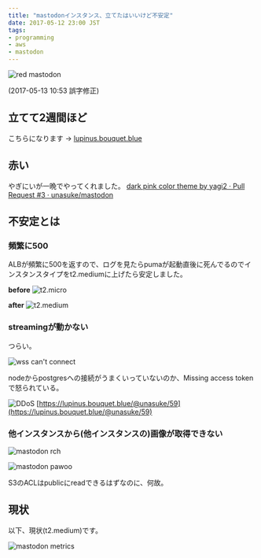 ```yaml
---
title: "mastodonインスタンス、立てたはいいけど不安定"
date: 2017-05-12 23:00 JST
tags:
- programming
- aws
- mastodon
---
```


![red mastodon](2017/red-mastodon.png)

(2017-05-13 10:53 誤字修正)

## 立てて2週間ほど
こちらになります → [lupinus.bouquet.blue](https://lupinus.bouquet.blue/about/)

## 赤い
やぎにいが一晩でやってくれました。
[dark pink color theme by yagi2 · Pull Request #3 · unasuke/mastodon](https://github.com/unasuke/mastodon/pull/3)

## 不安定とは
### 頻繁に500
ALBが頻繁に500を返すので、ログを見たらpumaが起動直後に死んでるのでインスタンスタイプをt2.mediumに上げたら安定しました。

__before__
![t2.micro](2017/mastodon-instance-t2micro.png)

__after__
![t2.medium](2017/mastodon-instance-t2medium.png)

### streamingが動かない
つらい。

![wss can't connect](2017/mastodon-wss-does-not-work.png)

nodeからpostgresへの接続がうまくいっていないのか、Missing access tokenで怒られている。

![DDoS](2017/mastodon-please-ddos-attach.png)
[https://lupinus.bouquet.blue/@unasuke/59](https://lupinus.bouquet.blue/@unasuke/59)

### 他インスタンスから(他インスタンスの)画像が取得できない
![mastodon rch](2017/mastodon-rch-avatar.png)

![mastodon pawoo](2017/mastodon-pawoo-app-image.png)

S3のACLはpublicにreadできるはずなのに、何故。

## 現状
以下、現状(t2.medium)です。

![mastodon metrics](2017/mastodon-metrics-2017-05-12-23-00.png)

